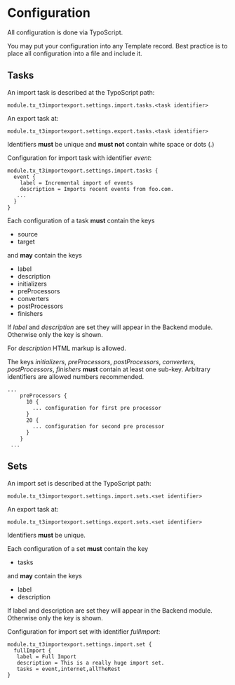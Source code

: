 Configuration
=============

All configuration is done via TypoScript. 

You may put your configuration into any Template record. Best practice is to place all configuration into a file and include it.

## Tasks
An import task is described at the TypoScript path:

```
module.tx_t3importexport.settings.import.tasks.<task identifier>
```

An export task at:
```
module.tx_t3importexport.settings.export.tasks.<task identifier>
```
Identifiers **must** be unique and **must not** contain white space or dots (.)

Configuration for import task with identifier *event*:

```
module.tx_t3importexport.settings.import.tasks {
  event {
    label = Incremental import of events
    description = Imports recent events from foo.com.
   ...
  }
}
```

Each configuration of a task **must** contain the keys
 * source 
 * target
 
 and **may** contain the keys
 
 * label
 * description
 * initializers
 * preProcessors
 * converters
 * postProcessors
 * finishers
 
 If *label* and *description* are set they will appear in the Backend module. Otherwise only the key is shown.
 
 For *description* HTML markup is allowed.
 
 The keys *initializers*, *preProcessors*, *postProcessors*, *converters*, *postProcessors*, *finishers* **must** contain at least one
 sub-key. Arbitrary identifiers are allowed numbers recommended.
 
 ```
 ...
     preProcessors {
       10 {
         ... configuration for first pre processor
       }
       20 {
         ... configuration for second pre processor
       }
     }
  ...   
 ```
  
 ## Sets
 An import set is described at the TypoScript path:
 
 ```
 module.tx_t3importexport.settings.import.sets.<set identifier>
 ```
 
 An export task at:
 ```
 module.tx_t3importexport.settings.export.sets.<set identifier>
 ```
Identifiers **must** be unique.

Each configuration of a set **must** contain the key
 * tasks
 
 and **may** contain the keys

 * label
 * description
 
 If label and description are set they will appear in the Backend module. Otherwise only the key is shown.
 
Configuration for import set with identifier *fullImport*:

```
module.tx_t3importexport.settings.import.set {
  fullImport {
   label = Full Import
   description = This is a really huge import set.
   tasks = event,internet,allTheRest
}
```

